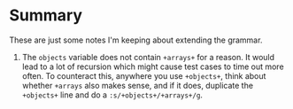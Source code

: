 # Summary

These are just some notes I'm keeping about extending the grammar.

1. The `objects` variable does not contain `+arrays+` for a reason. It would lead to a lot of recursion which might cause test cases to time out more often. To counteract this, anywhere you use `+objects+`, think about whether `+arrays` also makes sense, and if it does, duplicate the `+objects+` line and do a `:s/+objects+/+arrays+/g`.
